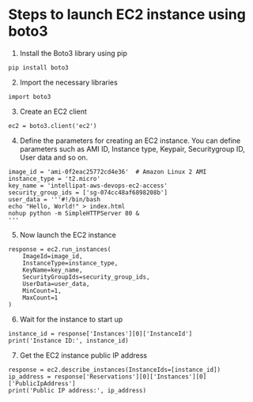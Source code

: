 # Steps to launch EC2 instance using boto3

1. Install the Boto3 library using pip
```
pip install boto3
```

2. Import the necessary libraries
```
import boto3
```

3. Create an EC2 client 
```
ec2 = boto3.client('ec2')
```

4. Define the parameters for creating an EC2 instance. You can define parameters such as AMI ID, Instance type, Keypair, Securitygroup ID, User data and so on.
```
image_id = 'ami-0f2eac25772cd4e36'  # Amazon Linux 2 AMI
instance_type = 't2.micro'
key_name = 'intellipat-aws-devops-ec2-access'
security_group_ids = ['sg-074cc48af6898208b']
user_data = '''#!/bin/bash
echo "Hello, World!" > index.html
nohup python -m SimpleHTTPServer 80 &
'''
```

5. Now launch the EC2 instance 
```
response = ec2.run_instances(
    ImageId=image_id,
    InstanceType=instance_type,
    KeyName=key_name,
    SecurityGroupIds=security_group_ids,
    UserData=user_data,
    MinCount=1,
    MaxCount=1
)
```

6. Wait for the instance to start up 
```
instance_id = response['Instances'][0]['InstanceId']
print('Instance ID:', instance_id)
```
7. Get the EC2 instance public IP address
```
response = ec2.describe_instances(InstanceIds=[instance_id])
ip_address = response['Reservations'][0]['Instances'][0]['PublicIpAddress']
print('Public IP address:', ip_address)
```